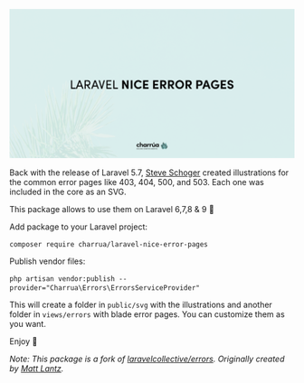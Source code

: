 <p align="center"><img src="/art/socialcard.png" alt="Social Card of Laravel Nice Error Pages"></p>

Back with the release of Laravel 5.7, [Steve Schoger](https://twitter.com/steveschoger) created illustrations for the common error pages like 403, 404, 500, and 503. Each one was included in the core as an SVG.

This package allows to use them on Laravel 6,7,8 & 9 🚀

Add package to your Laravel project:
```
composer require charrua/laravel-nice-error-pages
```

Publish vendor files:
```
php artisan vendor:publish --provider="Charrua\Errors\ErrorsServiceProvider"
```

This will create a folder in `public/svg` with the illustrations and another folder in `views/errors` with blade error pages. You can customize them as you want.

Enjoy 🤗

*Note: This package is a fork of [laravelcollective/errors](https://github.com/LaravelCollective/errors). Originally created by [Matt Lantz](https://twitter.com/Mattylantz).*